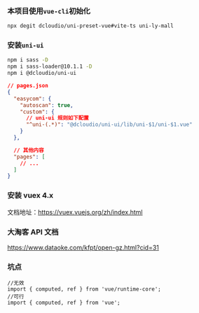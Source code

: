 ### 本项目使用`vue-cli`初始化

```bash
npx degit dcloudio/uni-preset-vue#vite-ts uni-ly-mall
```

### 安装`uni-ui`

```bash
npm i sass -D
npm i sass-loader@10.1.1 -D
npm i @dcloudio/uni-ui
```

```json
// pages.json
{
  "easycom": {
    "autoscan": true,
    "custom": {
      // uni-ui 规则如下配置
      "^uni-(.*)": "@dcloudio/uni-ui/lib/uni-$1/uni-$1.vue"
    }
  },

  // 其他内容
  "pages": [
    // ...
  ]
}
```

### 安装 vuex 4.x

文档地址：https://vuex.vuejs.org/zh/index.html

### 大淘客 API 文档

https://www.dataoke.com/kfpt/open-gz.html?cid=31

### 坑点

```
//无效
import { computed, ref } from 'vue/runtime-core';
//可行
import { computed, ref } from 'vue';
```
